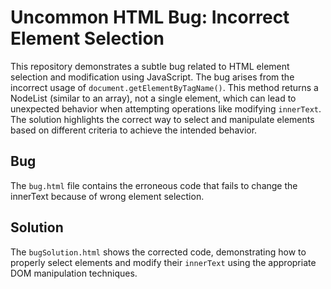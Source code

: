 # Uncommon HTML Bug: Incorrect Element Selection
This repository demonstrates a subtle bug related to HTML element selection and modification using JavaScript.
The bug arises from the incorrect usage of `document.getElementByTagName()`.  This method returns a NodeList (similar to an array), not a single element, which can lead to unexpected behavior when attempting operations like modifying `innerText`.
The solution highlights the correct way to select and manipulate elements based on different criteria to achieve the intended behavior.

## Bug
The `bug.html` file contains the erroneous code that fails to change the innerText because of wrong element selection. 

## Solution
The `bugSolution.html` shows the corrected code, demonstrating how to properly select elements and modify their `innerText` using the appropriate DOM manipulation techniques.